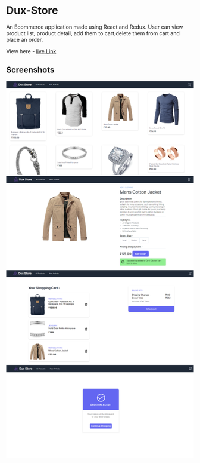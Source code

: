 # Dux-Store
An Ecommerce application made using React and Redux. User can view product list, product detail, add them to cart,delete them from cart and place an order.
<br/>

View here - [live Link](https://dux-store.netlify.app/)

## Screenshots
![linktrack](https://github.com/rishichourasia/dux-store/blob/master/public/images/Screenshot%201.png)
![linktrack](https://github.com/rishichourasia/dux-store/blob/master/public/images/Screenshot%202.png)
![linktrack](https://github.com/rishichourasia/dux-store/blob/master/public/images/Screenshot%203.png)
![linktrack](https://github.com/rishichourasia/dux-store/blob/master/public/images/Screenshot%204.png)
